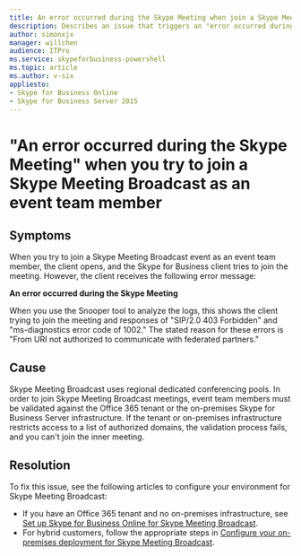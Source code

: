 ```yaml
---
title: An error occurred during the Skype Meeting when join a Skype Meeting Broadcast
description: Describes an issue that triggers an "error occurred during the Skype Meeting" error when you try to join a Skype Meeting Broadcast event as an event team member. A resolution is provided.
author: simonxjx
manager: willchen
audience: ITPro
ms.service: skypeforbusiness-powershell
ms.topic: article
ms.author: v-six
appliesto:
- Skype for Business Online
- Skype for Business Server 2015
---
```


# "An error occurred during the Skype Meeting" when you try to join a Skype Meeting Broadcast as an event team member

## Symptoms

When you try to join a Skype Meeting Broadcast event as an event team member, the client opens, and the Skype for Business client tries to join the meeting. However, the client receives the following error message: 

**An error occurred during the Skype Meeting**

When you use the Snooper tool to analyze the logs, this shows the client trying to join the meeting and responses of "SIP/2.0 403 Forbidden" and "ms-diagnostics error code of 1002." The stated reason for these errors is "From URI not authorized to communicate with federated partners."

## Cause

Skype Meeting Broadcast uses regional dedicated conferencing pools. In order to join Skype Meeting Broadcast meetings, event team members must be validated against the Office 365 tenant or the on-premises Skype for Business Server infrastructure. If the tenant or on-premises infrastructure restricts access to a list of authorized domains, the validation process fails, and you can't join the inner meeting.

## Resolution

To fix this issue, see the following articles to configure your environment for Skype Meeting Broadcast:

- If you have an Office 365 tenant and no on-premises infrastructure, see [Set up Skype for Business Online for Skype Meeting Broadcast](https://support.office.com/article/set-up-skype-for-business-online-for-skype-meeting-broadcast-dfa736b9-4920-4f48-b8c0-b5487ec6086f).   
- For hybrid customers, follow the appropriate steps in [Configure your on-premises deployment for Skype Meeting Broadcast](https://technet.microsoft.com/library/mt243953.aspx).   
